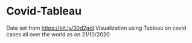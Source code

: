# Covid-Tableau

Data set from https://bit.ly/30d2gdi
Visualization using Tableau on covid cases all over the world as on 21/10/2020
